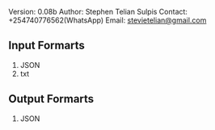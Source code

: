 Version: 0.08b
Author: Stephen Telian Sulpis
Contact: +254740776562(WhatsApp)
Email: stevietelian@gmail.com

## Input Formarts
1. JSON
2. txt

## Output Formarts
1. JSON